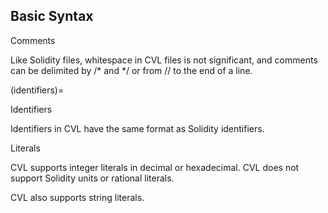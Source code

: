 ## Basic Syntax

Comments

Like Solidity files, whitespace in CVL files is not significant, and comments can be delimited by /* and */ or from // to the end of a line.

(identifiers)=

Identifiers

Identifiers in CVL have the same format as Solidity identifiers.

Literals

CVL supports integer literals in decimal or hexadecimal. CVL does not support Solidity units or rational literals.

CVL also supports string literals.